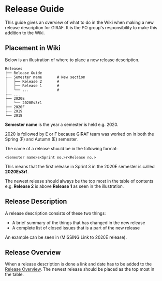 # Release Guide

This guide gives an overview of what to do in the Wiki when making a new release
description for GIRAF. 
It is the PO group's responsibility to make this addition to the Wiki. 

## Placement in Wiki

Below is an illustration of where to place a new release description.

```
Releases
├── Release Guide
├── Semester name       # New section
│   ├── Release 2       #
│   ├── Release 1       #    
│   └── ...             #
├── ...
├── 2020E
│   └── 2020Es3r1
├── 2020F
├── 2019
└── 2018       
```

**Semester name** is the year a semester is held e.g. 2020.
 
2020 is followed by E or F because GIRAF team was worked on in both the Spring (F)
and Autumn (E) semester.

The name of a release should be in the following format:

```
<Semester name>s<Sprint no.>r<Release no.>
```

This means that the first release in Sprint 3 in the 2020E semester is called
**2020Es3r1**.

The newest release should always be the top most in the table of contents
e.g. **Release 2** is above **Release 1** as seen in the illustration.

## Release Description

A release description consists of these two things:

- A brief summary of the things that has changed in the new release
- A complete list of closed issues that is a part of the new release 

An example can be seen in (MISSING Link to 2020E release).  

## Release Overview

When a release description is done a link and date has to be added to the
[Release Overview](./index.md). The newest release should be placed as the top
most in the table.